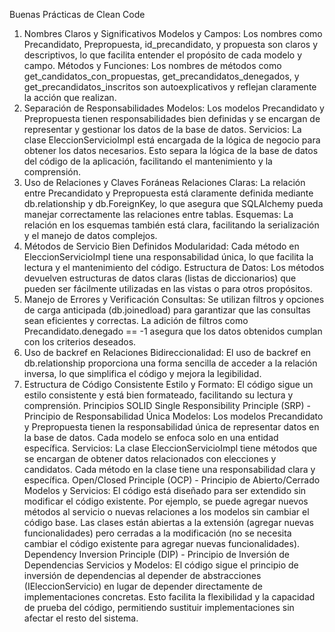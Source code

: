 Buenas Prácticas de Clean Code
1. Nombres Claros y Significativos
Modelos y Campos: Los nombres como Precandidato, Prepropuesta, id_precandidato, y propuesta son claros y descriptivos, lo que facilita entender el propósito de cada modelo y campo.
Métodos y Funciones: Los nombres de métodos como get_candidatos_con_propuestas, get_precandidatos_denegados, y get_precandidatos_inscritos son autoexplicativos y reflejan claramente la acción que realizan.
2. Separación de Responsabilidades
Modelos: Los modelos Precandidato y Prepropuesta tienen responsabilidades bien definidas y se encargan de representar y gestionar los datos de la base de datos.
Servicios: La clase EleccionServicioImpl está encargada de la lógica de negocio para obtener los datos necesarios. Esto separa la lógica de la base de datos del código de la aplicación, facilitando el mantenimiento y la comprensión.
3. Uso de Relaciones y Claves Foráneas
Relaciones Claras: La relación entre Precandidato y Prepropuesta está claramente definida mediante db.relationship y db.ForeignKey, lo que asegura que SQLAlchemy pueda manejar correctamente las relaciones entre tablas.
Esquemas: La relación en los esquemas también está clara, facilitando la serialización y el manejo de datos complejos.
4. Métodos de Servicio Bien Definidos
Modularidad: Cada método en EleccionServicioImpl tiene una responsabilidad única, lo que facilita la lectura y el mantenimiento del código.
Estructura de Datos: Los métodos devuelven estructuras de datos claras (listas de diccionarios) que pueden ser fácilmente utilizadas en las vistas o para otros propósitos.
5. Manejo de Errores y Verificación
Consultas: Se utilizan filtros y opciones de carga anticipada (db.joinedload) para garantizar que las consultas sean eficientes y correctas. La adición de filtros como Precandidato.denegado == -1 asegura que los datos obtenidos cumplan con los criterios deseados.
6. Uso de backref en Relaciones
Bidireccionalidad: El uso de backref en db.relationship proporciona una forma sencilla de acceder a la relación inversa, lo que simplifica el código y mejora la legibilidad.
7. Estructura de Código Consistente
Estilo y Formato: El código sigue un estilo consistente y está bien formateado, facilitando su lectura y comprensión.
Principios SOLID
Single Responsibility Principle (SRP) - Principio de Responsabilidad Única
Modelos: Los modelos Precandidato y Prepropuesta tienen la responsabilidad única de representar datos en la base de datos. Cada modelo se enfoca solo en una entidad específica.
Servicios: La clase EleccionServicioImpl tiene métodos que se encargan de obtener datos relacionados con elecciones y candidatos. Cada método en la clase tiene una responsabilidad clara y específica.
Open/Closed Principle (OCP) - Principio de Abierto/Cerrado
Modelos y Servicios: El código está diseñado para ser extendido sin modificar el código existente. Por ejemplo, se puede agregar nuevos métodos al servicio o nuevas relaciones a los modelos sin cambiar el código base. Las clases están abiertas a la extensión (agregar nuevas funcionalidades) pero cerradas a la modificación (no se necesita cambiar el código existente para agregar nuevas funcionalidades).
Dependency Inversion Principle (DIP) - Principio de Inversión de Dependencias
Servicios y Modelos: El código sigue el principio de inversión de dependencias al depender de abstracciones (IEleccionServicio) en lugar de depender directamente de implementaciones concretas. Esto facilita la flexibilidad y la capacidad de prueba del código, permitiendo sustituir implementaciones sin afectar el resto del sistema.